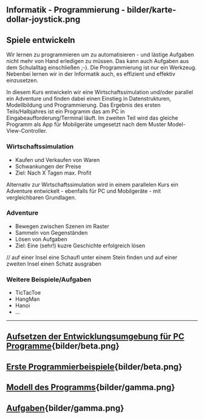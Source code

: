 
Informatik - Programmierung - bilder/karte-dollar-joystick.png
---
## Spiele entwickeln

Wir lernen zu programmieren um zu automatisieren - und lästige Aufgaben nicht mehr von Hand erledigen zu müssen. Das kann auch Aufgaben aus dem Schulalltag einschließen ;-). Die Programmierung ist nur ein Werkzeug. Nebenbei lernen wir in der Informatik auch, es effizient und effektiv einzusetzen.

In diesem Kurs entwickeln wir eine Wirtschaftssimulation und/oder parallel ein Adventure und finden dabei einen Einstieg in Datenstrukturen, Modellbildung und Programmierung. Das Ergebnis des ersten Teils/Halbjahres ist ein Programm das am PC in Eingabeaufforderung/Terminal läuft. Im zweiten Teil wird das gleiche Programm als App für Mobilgeräte umgesetzt nach dem Muster Model-View-Controller.

### Wirtschaftssimulation

* Kaufen und Verkaufen von Waren
* Schwankungen der Preise
* Ziel: Nach X Tagen max. Profit

Alternativ zur Wirtschaftssimulation wird in einem parallelen Kurs ein Adventure entwickelt - ebenfalls für PC und Mobilgeräte - mit vergleichbaren Grundlagen.

### Adventure

* Bewegen zwischen Szenen im Raster
* Sammeln von Gegenständen
* Lösen von Aufgaben
* Ziel: Eine (sehr!) kuzre Geschichte erfolgreich lösen

// auf einer Insel eine Schaufl unter einem Stein finden und auf einer zweiten Insel einen Schatz ausgraben

### Weitere Beispiele/Aufgaben

* TicTacToe
* HangMan
* Hanoi
* ...

---
## [Aufsetzen der Entwicklungsumgebung  für PC Programme](setup-groovy.md){bilder/beta.png}
## [Erste Programmierbeispiele](prog-intro.md){bilder/beta.png}
## [Modell des Programms](modell-ws.md){bilder/gamma.png}
## [Aufgaben](aufgaben.md){bilder/gamma.png}
